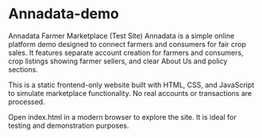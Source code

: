 # Annadata-demo
Annadata Farmer Marketplace (Test Site)
Annadata is a simple online platform demo designed to connect farmers and consumers for fair crop sales. It features separate account creation for farmers and consumers, crop listings showing farmer sellers, and clear About Us and policy sections.

This is a static frontend-only website built with HTML, CSS, and JavaScript to simulate marketplace functionality. No real accounts or transactions are processed.

Open index.html in a modern browser to explore the site. It is ideal for testing and demonstration purposes.

